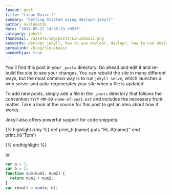 ```yaml
---
layout: post
title: "Linux Basic !"
summary: "Getting Started using devlopr-jekyll"
author: nulldoot2k
date: "2019-05-22 14:35:23 +0530"
category: jekyll
thumbnail: /assets/img/posts/Linuxbasic.png
keywords: devlopr jekyll, how to use devlopr, devlopr, how to use devlopr-jekyll, devlopr-jekyll tutorial,best jekyll themes
permalink: /blog/linuxbasic
usemathjax: true
---
```


You’ll find this post in your `_posts` directory. Go ahead and edit it and re-build the site to see your changes. You can rebuild the site in many different ways, but the most common way is to run `jekyll serve`, which launches a web server and auto-regenerates your site when a file is updated.

To add new posts, simply add a file in the `_posts` directory that follows the convention `YYYY-MM-DD-name-of-post.ext` and includes the necessary front matter. Take a look at the source for this post to get an idea about how it works.

Jekyll also offers powerful support for code snippets:

{% highlight ruby %}
def print_hi(name)
puts "Hi, #{name}"
end
print_hi('Tom')

{% endhighlight %}

or

```javascript
var a = 1;
var b = 2;
function sum(num1, num2) {
  return num1 + num2;
}
var result = sum(a, b);
```
